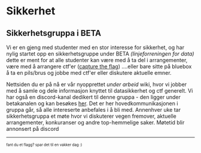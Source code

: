 # Sikkerhet

## Sikkerhetsgruppa i BETA 
Vi er en gjeng med studenter med en stor interesse  for sikkerhet, og har nylig startet opp en sikkerhetsgruppe under BETA _(linjeforreningen for data)_ dette er ment for at alle studenter kan være med å ta del i arrangementer, være med å arrangere ctf'er ([capture the flag](https://wiki.betauia.net/sikkerhet/ctf)) ....eller bare sitte på bluebox å ta en pils/brus og jobbe med ctf'er eller diskutere aktuelle emner.


Nettsiden du er på nå er vår nyopprettet _under arbeid_ wiki, hvor vi jobber med å samle og dele informasjon knyttet til datasikkerhet og ctf generelt. Vi har også en discord-kanal dedikert til denne gruppa - den ligger under betakanalen og kan besøkes [her](https://discord.gg/9MSWZdN). Det er her hovedkommunikasjonen i gruppa går, så alle intereserte anbefales i å bli med. Annenhver uke tar sikkerhetsgruppa et møte hvor vi diskuterer vegen fremover, aktuelle arrangementer, konkuranser og andre top-hemmelige saker. Møtetid blir annonsert på discord


---
<sub><sup> fant du et flagg? spar det til en vakker dag :) </sup></sub>
